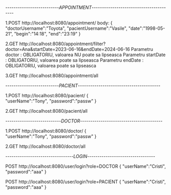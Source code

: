 --------------------------*APPOINTMENT*----------------------------------------

1.POST http://localhost:8080/appointment/
body:
{
    "doctorUsername":"Toyota",
    "pacientUsername":"Vasile",
    "date":"1998-05-21",
    "begin":"14:18",
    "end":"23:19"
}

2.GET http://localhost:8080/appointment/filter?doctor=Ana&startDate=2023-06-16&endDate=2024-06-16
    Parametru doctor : OBLIGATORIU, valoarea NU poate sa lipseasca
    Parametru startDate : OBLIGATORIU, valoarea poate sa lipseasca
    Parametru endDate : OBLIGATORIU, valoarea poate sa lipseasca

3.GET http://localhost:8080/appointment/all

--------------------------*PACIENT*----------------------------------------


1.POST http://localhost:8080/pacient/
{   
    "userName":"Tony",
    "password":"passw"
}

2.GET http://localhost:8080/pacient/all

---------------------------*DOCTOR*----------------------------------------

1.POST http://localhost:8080/doctor/
{   
"userName":"Tony",
"password":"passw"
}

2.GET http://localhost:8080/doctor/all

---------------------------------*LOGIN*---------------------------------


POST http://localhost:8080/user/login?role=DOCTOR
{
"userName":"Cristi",
"password":"aaa"
}

POST http://localhost:8080/user/login?role=PACIENT
{
"userName":"Cristi",
"password":"aaa"
}
